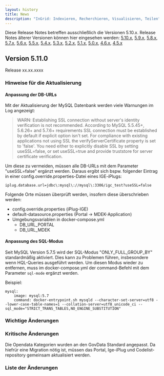 ```yaml
---
layout: history
title: News
description: "InGrid: Indexieren, Recherchieren, Visualisieren, Teilen"
---
```


Diese Release Notes betreffen ausschließlich die Versionen 5.10.x. Release Notes älterer Versionen können hier eingesehen werden:
[5.10.x](/5.10.0/about/history.html), [5.9.x](/5.9.0/about/history.html), [5.8.x](/5.8.0/about/history.html), [5.7.x](/5.7.0/about/history.html), [5.6.x](/5.6.0/about/history.html), [5.5.x](/5.5.0/about/history.html), [5.4.x](/5.4.0/about/history.html), [5.3.x](/5.3.0/about/history.html), [5.2.x](/5.2.0/about/history.html), [5.1.x](/5.1.0/about/history.html), [5.0.x](/5.0.0/about/history.html), [4.6.x](/4.6.0/about/history.html), [4.5.x](/4.5.0/about/history.html)

## Version 5.11.0

Release xx.xx.xxxx

### Hinweise für die Aktualisierung

#### Anpassung der DB-URLs

Mit der Aktualisierung der MySQL Datenbank werden viele Warnungen im Log angezeigt:

> WARN: Establishing SSL connection without server's identity verification is not recommended. According to MySQL 5.5.45+, 5.6.26+ and 5.7.6+ requirements SSL connection must be established by default if explicit option isn't set. For compliance with existing applications not using SSL the verifyServerCertificate property is set to 'false'. You need either to explicitly disable SSL by setting useSSL=false, or set useSSL=true and provide truststore for server certificate verification.

Um diese zu vermeiden, müssen alle DB-URLs mit dem Parameter "useSSL=false" ergänzt werden. Daraus ergibt sich bspw. folgender Eintrag in einer config.override.properties-Datei eines IGE-iPlugs:

`iplug.database.url=jdbc\:mysql\://mysql\:3306/igc_test?useSSL=false`

Folgende Orte müssen überprüft werden, insofern diese überschrieben werden:
* config.override.properties (iPlug-IGE)
* default-datasource.properties (Portal -> MDEK-Application)
* Umgebungsvariablen in docker-compose.yml
    * DB_URL_PORTAL
    * DB_URL_MDEK

#### Anpassung des SQL-Modus

Seit MySQL Version 5.7.5 wird der SQL-Modus "ONLY_FULL_GROUP_BY" standardmäßig aktiviert. Dies kann zu Problemen führen,
insbesondere wenn HQL-Queries ausgeführt werden. Um diesen Modus wieder zu entfernen, muss im docker-compose.yml der
command-Befehl mit dem Parameter `sql-mode` ergänzt werden.

Beispiel:
```
mysql:
    image: mysql:5.7
    command: docker-entrypoint.sh mysqld --character-set-server=utf8 --lower-case-table-names=1 --collation-server=utf8_unicode_ci --sql_mode="STRICT_TRANS_TABLES,NO_ENGINE_SUBSTITUTION"
```

### Wichtige Änderungen

### Kritische Änderungen

Die Opendata Kategorien wurden an den GovData Standard angepasst. Da hiefrür eine Migration nötig ist, müssen das Portal, Ige-iPlug und Codelist-repository gemeinsam aktualisiert werden.

### Liste der Änderungen
